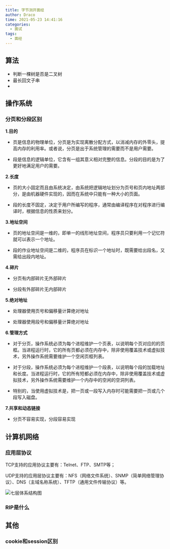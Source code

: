 ```yaml
---
title: 字节测开面经
author: Draco
time: 2021-05-23 14:41:16
categories: 
  - 面试
tags: 
  - 面经
---
```




## 算法



- 判断一棵树是否是二叉树
- 最长回文子串
- 





## 操作系统





### 分页和分段区别

**1.目的**

- 页是信息的物理单位，分页是为实现离散分配方式，以消减内存的外零头，提高内存的利用率。或者说，分页是出于系统管理的需要而不是用户需要。

- 段是信息的逻辑单位，它含有一组其意义相对完整的信息。分段的目的是为了更好地满足用户的需要。



**2.长度**

- 页的大小固定而且由系统决定，由系统把逻辑地址划分为页号和页内地址两部分，是由机器硬件实现的，因而在系统中只能有一种大小的页面。

- 段的长度不固定，决定于用户所编写的程序，通常由编译程序在对程序进行编译时，根据信息的性质来划分。



**3.地址空间**

- 页的地址空间是一维的，即单一的线形地址空间，程序员只要利用一个记忆符就可以表示一个地址。

- 段的作业地址空间是二维的，程序员在标识一个地址时，既需要给出段名，又需给出段内地址。



**4.碎片**

- 分页有内部碎片无外部碎片

- 分段有外部碎片无内部碎片



**5.绝对地址**

- 处理器使用页号和偏移量计算绝对地址

- 处理器使用段号和偏移量计算绝对地址



**6.管理方式**

- 对于分页，操作系统必须为每个进程维护一个页表，以说明每个页对应的的页框。当进程运行时，它的所有页都必须在内存中，除非使用覆盖技术或虚拟技术，另外操作系统需要维护一个空闲页框列表。

- 对于分段，操作系统必须为每个进程维护一个段表，以说明每个段的加载地址和长度。当进程运行时，它的所有短都必须在内存中，除非使用覆盖技术或虚拟技术，另外操作系统需要维护一个内存中的空闲的空洞列表。

- 特别的，当使用虚拟技术是，把一页或一段写入内存时可能需要把一页或几个段写入磁盘。



**7.共享和动态链接**

- 分页不容易实现，分段容易实现
  



## 计算机网络



### 应用层协议

TCP支持的应用协议主要有：Telnet、FTP、SMTP等；

UDP支持的应用层协议主要有：NFS（网络文件系统）、SNMP（简单网络管理协议）、DNS（主域名称系统）、TFTP（通用文件传输协议）等。

![七层体系结构图](https://my-blog-to-use.oss-cn-beijing.aliyuncs.com/2019/7/%E4%B8%83%E5%B1%82%E4%BD%93%E7%B3%BB%E7%BB%93%E6%9E%84%E5%9B%BE.png)



### RIP是什么





## 其他



### cookie和session区别


